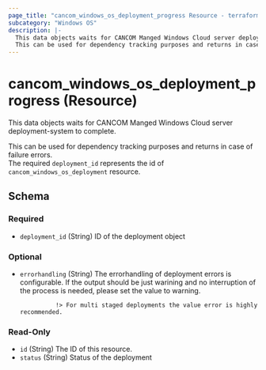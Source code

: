 ```yaml
---
page_title: "cancom_windows_os_deployment_progress Resource - terraform-provider-cancom"
subcategory: "Windows OS"
description: |-
  This data objects waits for CANCOM Manged Windows Cloud server deployment-system to complete.
  This can be used for dependency tracking purposes and returns in case of failure errors.The required deployment_id represents the id of cancom_windows_os_deployment resource.
---
```


# cancom_windows_os_deployment_progress (Resource)

This data objects waits for CANCOM Manged Windows Cloud server deployment-system to complete. 
		
This can be used for dependency tracking purposes and returns in case of failure errors.  
The required `deployment_id` represents the id of `cancom_windows_os_deployment` resource.



<!-- schema generated by tfplugindocs -->
## Schema

### Required

- `deployment_id` (String) ID of the deployment object

### Optional

- `errorhandling` (String) The errorhandling of deployment errors is configurable. If the output should be just warining and no interruption of the process is needed, please set the value to warning.
				
				!> For multi staged deployments the value error is highly recommended.

### Read-Only

- `id` (String) The ID of this resource.
- `status` (String) Status of the deployment

